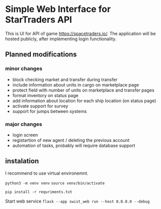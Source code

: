 # Simple Web Interface for StarTraders API

This is UI for API of game https://spacetraders.io/.
The application will be hosted publicly, after implementing login functionality.



## Planned modifications

### minor changes
- block checking market and transfer during transfer
- include information about units in cargo on marketplace page
- protect field with number of units on marketplace and transfer pages
- format inventory on status page
- add information about location for each ship location (on status page)
- activate support for survey
- support for jumps between systems

### major changes
- login screen
- registartion of new agent / deleting the previous account
- automation of tasks, probably will require database support

## instalation

I recommend to use virtual environemnt.

`python3 -m venv venv`
`source venv/bin/activate`

`pip install -r requriments.txt`

Start web service
`flask --app swist_web run --host 0.0.0.0 --debug`